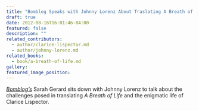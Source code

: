 ```yaml
---
title: "Bomblog Speaks with Johnny Lorenz About Traslating A Breath of Life"
draft: true
date: 2012-08-16T16:01:46-04:00
featured: false
description: ""
related_contributors:
  - author/clarice-lispector.md
  - author/johnny-lorenz.md
related_books:
  - book/a-breath-of-life.md
gallery:
featured_image_position: 
---
```


[_Bomblog’s_](http://bombsite.com/issues/1000/articles/6736) Sarah Gerard sits down with Johnny Lorenz to talk about the challenges posed in translating _A Breath of Life_ and the enigmatic life of Clarice Lispector.

